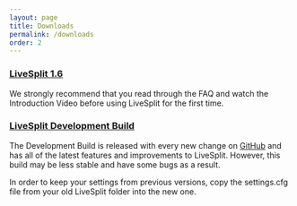 ```yaml
---
layout: page
title: Downloads
permalink: /downloads
order: 2
---
```

### [LiveSplit 1.6](https://github.com/LiveSplit/LiveSplit/releases/download/1.6.8/LiveSplit_1.6.8.zip)

We strongly recommend that you read through the FAQ and watch the Introduction Video before using LiveSplit for the first time.

### [LiveSplit Development Build](http://livesplit.org/LiveSplitDevBuild.zip)

The Development Build is released with every new change on [GitHub](https://github.com/LiveSplit/LiveSplit) and has all of the latest features and improvements to LiveSplit. However, this build may be less stable and have some bugs as a result.

In order to keep your settings from previous versions, copy the settings.cfg file from your old LiveSplit folder into the new one.